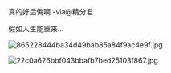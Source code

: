 真的好后悔啊 -via@精分君

假如人生能重来...

![865228444ba34d49bab85a84f9ac4e9f.jpg](https://wxlzmt.github.io/cdn1/ext/qw/groups/30083/865228444ba34d49bab85a84f9ac4e9f.jpg)

![22c0a626bbf043bbafb7bed25103f867.jpg](https://wxlzmt.github.io/cdn1/ext/qw/groups/30083/22c0a626bbf043bbafb7bed25103f867.jpg)
